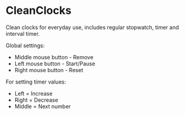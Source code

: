 # CleanClocks
Clean clocks for everyday use, includes regular stopwatch, timer and interval timer.

Global settings:

- Middle mouse button - Remove
- Left mouse button - Start/Pause
- Right mouse button - Reset

For setting timer values:

- Left = Increase
- Right = Decrease
- Middle = Next number
